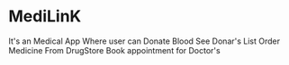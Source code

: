 # MediLinK
It's an Medical App Where user can
Donate Blood
See Donar's List
Order Medicine From DrugStore
Book appointment for Doctor's
